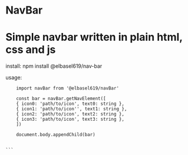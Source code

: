 # NavBar

# Simple navbar written in plain html, css and js

install:
npm install @elbasel619/nav-bar

usage:

````
    import navBar from '@elbasel619/navBar'

    const bar = navBar.getNavElement([
    { icon0: 'path/to/icon', text0: string },
    { icon1: 'path/to/icon'', text1: string },
    { icon2: 'path/to/icon', text2: string },
    { icon3: 'path/to/icon', text3: string },
    ])

    document.body.appendChild(bar)


```
